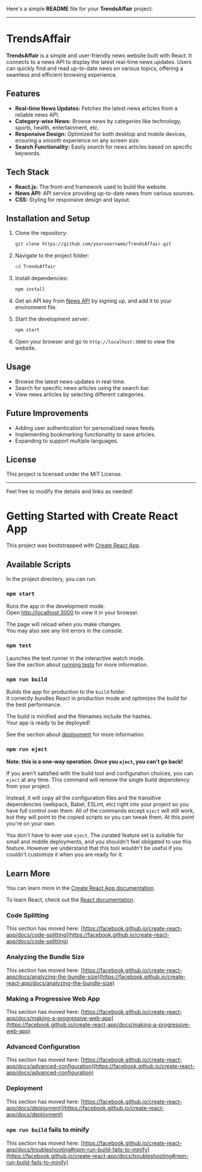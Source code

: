 Here's a simple **README** file for your **TrendsAffair** project:

---

# TrendsAffair

**TrendsAffair** is a simple and user-friendly news website built with React. It connects to a news API to display the latest real-time news updates. Users can quickly find and read up-to-date news on various topics, offering a seamless and efficient browsing experience.

## Features

- **Real-time News Updates:** Fetches the latest news articles from a reliable news API.
- **Category-wise News:** Browse news by categories like technology, sports, health, entertainment, etc.
- **Responsive Design:** Optimized for both desktop and mobile devices, ensuring a smooth experience on any screen size.
- **Search Functionality:** Easily search for news articles based on specific keywords.
  
## Tech Stack

- **React.js:** The front-end framework used to build the website.
- **News API:** API service providing up-to-date news from various sources.
- **CSS:** Styling for responsive design and layout.

## Installation and Setup

1. Clone the repository:
   ```bash
   git clone https://github.com/yourusername/TrendsAffair.git
   ```

2. Navigate to the project folder:
   ```bash
   cd TrendsAffair
   ```

3. Install dependencies:
   ```bash
   npm install
   ```

4. Get an API key from [News API](https://newsapi.org/) by signing up, and add it to your environment file.

5. Start the development server:
   ```bash
   npm start
   ```

6. Open your browser and go to `http://localhost:3000` to view the website.

## Usage

- Browse the latest news updates in real-time.
- Search for specific news articles using the search bar.
- View news articles by selecting different categories.

## Future Improvements

- Adding user authentication for personalized news feeds.
- Implementing bookmarking functionality to save articles.
- Expanding to support multiple languages.

## License

This project is licensed under the MIT License.

---

Feel free to modify the details and links as needed!


# Getting Started with Create React App

This project was bootstrapped with [Create React App](https://github.com/facebook/create-react-app).

## Available Scripts

In the project directory, you can run:

### `npm start`

Runs the app in the development mode.\
Open [http://localhost:3000](http://localhost:3000) to view it in your browser.

The page will reload when you make changes.\
You may also see any lint errors in the console.

### `npm test`

Launches the test runner in the interactive watch mode.\
See the section about [running tests](https://facebook.github.io/create-react-app/docs/running-tests) for more information.

### `npm run build`

Builds the app for production to the `build` folder.\
It correctly bundles React in production mode and optimizes the build for the best performance.

The build is minified and the filenames include the hashes.\
Your app is ready to be deployed!

See the section about [deployment](https://facebook.github.io/create-react-app/docs/deployment) for more information.

### `npm run eject`

**Note: this is a one-way operation. Once you `eject`, you can't go back!**

If you aren't satisfied with the build tool and configuration choices, you can `eject` at any time. This command will remove the single build dependency from your project.

Instead, it will copy all the configuration files and the transitive dependencies (webpack, Babel, ESLint, etc) right into your project so you have full control over them. All of the commands except `eject` will still work, but they will point to the copied scripts so you can tweak them. At this point you're on your own.

You don't have to ever use `eject`. The curated feature set is suitable for small and middle deployments, and you shouldn't feel obligated to use this feature. However we understand that this tool wouldn't be useful if you couldn't customize it when you are ready for it.

## Learn More

You can learn more in the [Create React App documentation](https://facebook.github.io/create-react-app/docs/getting-started).

To learn React, check out the [React documentation](https://reactjs.org/).

### Code Splitting

This section has moved here: [https://facebook.github.io/create-react-app/docs/code-splitting](https://facebook.github.io/create-react-app/docs/code-splitting)

### Analyzing the Bundle Size

This section has moved here: [https://facebook.github.io/create-react-app/docs/analyzing-the-bundle-size](https://facebook.github.io/create-react-app/docs/analyzing-the-bundle-size)

### Making a Progressive Web App

This section has moved here: [https://facebook.github.io/create-react-app/docs/making-a-progressive-web-app](https://facebook.github.io/create-react-app/docs/making-a-progressive-web-app)

### Advanced Configuration

This section has moved here: [https://facebook.github.io/create-react-app/docs/advanced-configuration](https://facebook.github.io/create-react-app/docs/advanced-configuration)

### Deployment

This section has moved here: [https://facebook.github.io/create-react-app/docs/deployment](https://facebook.github.io/create-react-app/docs/deployment)

### `npm run build` fails to minify

This section has moved here: [https://facebook.github.io/create-react-app/docs/troubleshooting#npm-run-build-fails-to-minify](https://facebook.github.io/create-react-app/docs/troubleshooting#npm-run-build-fails-to-minify)
